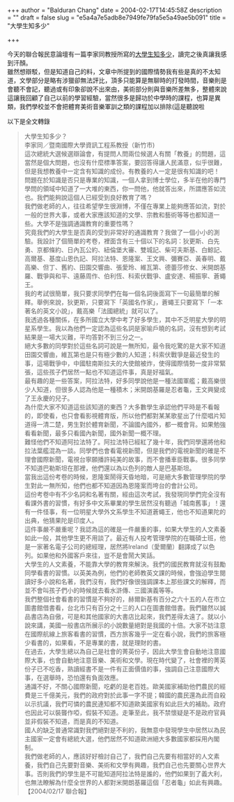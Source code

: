 +++
author = "Balduran Chang"
date = 2004-02-17T14:45:58Z
description = ""
draft = false
slug = "e5a4a7e5adb8e7949fe79fa5e5a49ae5b091"
title = "大學生知多少"

+++


今天的聯合報民意論壇有一篇李家同教授所寫的[大學生知多少](http://udn.com/NEWS/OPINION/X1/1846843.shtml "udn0217")，讀完之後真讓我感到汗顏。  
 雖然想辯駁，但是知道自己的料，文章中所提到的國際情勢我有些是真的不太知道，文學部分是略有涉獵卻無法評比，頂多只能算是無聊時的打發時間，音樂則是會聽不會記，聽過或有印象卻說不出來由，美術部分則與音樂所差無多，整體來說這讓我回顧了自己以前的學習經驗，當然很多是歸功於中學時的課程，也算是異類，我們學校並不會把體育美術音樂軍訓之類的課程加以排除(這是聽說啦

  
 以下是全文轉錄

> 大學生知多少？  
>  李家同／暨南國際大學資訊工程系教授（新竹市)  
>  這次總統大選候選辯論會，有提問人問兩位候選人有關「教養」的問題，這當然是個大問題，也沒有什麼標準答案，要回答得讓人民滿意，似乎很難，但是我想教養中一定含有知識的成份。有教養的人一定是很有知識的吧！  
>  問題在於知識是否只是專業的知識，一個人拿到博士學位，多半在他的專門學問的領域中知道了一大堆的東西，你一問他，他就答出來，所謂應答如流也。我們能夠說這個人已經受到良好教育了嗎？  
>  我們做老師的人，往往希望學生很淵博，不僅在專業上能夠應答如流，對於一般的世界大事，或者大家應該知道的文學、宗教和藝術等等也都知道一些。大學不是強調通識教育的重要性嗎？  
>  究竟我們的大學生是否真的受到非常好的通識教育？我做了一個小小的測驗。我設計了個簡單的考卷，裡面含有三十個以下的名詞：狄更斯、白先勇、京都條約、日內瓦公約、紐倫堡大審、雙城記、柴可夫斯基、白鯨記、高爾基、基度山恩仇記、阿拉法特、恩隆案、王文興、彌賽亞、黃春明、戴高樂、但丁、舊約、田園交響曲、張愛玲、維瓦第、德蕾莎修女、米開朗基羅、戰爭與和平、遠藤周作、伯利恆、科索伏戰爭、盧安達、楊振寧、蒼蠅王。  
>  我的考試很簡單，我只要求同學們在每一個名詞後面寫下一句最簡單的解釋。舉例來說，狄更斯，只要寫下「英國名作家」，蒼蠅王只要寫下「一本著名的英文小說」，戴高樂「法國總統」就可以了。  
>  我透過各種關係，在多所國立大學中考了好多學生，其中不乏明星大學的明星系學生。我以為他們一定認為這些名詞是家喻戶曉的名詞，沒有想到考試結果是一場大災難，平均答對不到三分之一。  
>  絕大多數的同學對於這些名詞可說是一無所知，最令我吃驚的是大家不知道田園交響曲，維瓦第也是只有極少數的人知道；科索伏戰爭是最近發生的事，這場戰爭中，中國駐南斯拉夫的大使館被炸，使得國際情勢一度非常緊張，這些孩子們居然一點也不知道這件事，真是好福氣。  
>  最有趣的是一些答案，阿拉法特，好多同學說他是一種法國軍艦；戴高樂很少人知道，但很多人認為他是一種積木；米開朗基羅是忍者龜，王文興變成了王永慶的兒子。  
>  為什麼大家不知道這些該知道的東西？大多數學生承認他們平時是不看報的，即使看，也只會看影視體育版，所以他們都對某某歌星出了什麼唱片知道得一清二楚，男生對於體育新聞，不論國內國外，都一概會背。如果勉強看看新聞，最多只看國內新聞，國外新聞一概不理。  
>  難怪他們不知道阿拉法特了。阿拉法特已經紅了幾十年，我們同學還將他和拉法葉艦混為一談。同學們也會看電視新聞，但是我們的電視新聞的確是不理會國際新聞，電視台寧願播許純美的故事，而不會播車臣戰事。很多同學不知道巴勒斯坦在那裡，他們還以為以色列的敵人是巴基斯坦。  
>  當我出這份考卷的時候，恩隆案鬧得天昏地暗，可是絕大多數管理學院的學生對此一無所知，他們也都不知道因為恩隆案而垮台的會計公司。  
>  這份考卷中有不少名詞和名著有關，經由這次考試，我發現同學們完全沒有看課外書的習慣，有好多中文系畢業的學生居然沒有聽過「城南舊事」！還有一件怪事，有一位明星大學外文系學生不知道蒼蠅王，他也不知道果陀的出典，他猜果陀是印度人。  
>  這件事嚴不嚴重呢？我認為這的確是一件嚴重的事，如果大學生的人文素養如此一般，其他學生更不用談了。最近有人投考管理學院的在職碩士班，他是一家著名電子公司的總經理，居然將Ireland（愛爾蘭）翻譯成了以色列。如果他和外國客戶來往，豈不是會鬧大笑話。  
>  大學生的人文素養，不能靠大學的教育來解決。我們的國民教育就沒有鼓勵同學看書的習慣。以英美為例，他們的老師教英文課的時候，會強迫學生閱讀好多小說和名著，我們沒有，我們好像很強調課本上那些課文的解釋，而並不會叫孩子們小的時候就去看水滸傳、三國演義等等。  
>  我們整個社會看書的習慣是不夠好的，赫爾新基有百分之六十五的人在市立圖書館借書看，台北市只有百分之十三的人口在圖書館借書。我們雖然以誠品書店為自傲，可是和其他國家的大書店比起來，我們差得太遠了。就以小說來講，美國一般書店所展示的小說數量絕對是我國的十倍。大家不妨注意在國際航線上旅客看書的習慣，西方旅客幾乎一定在看小說，我們的旅客極少看書的，如果看，不是專業的書，就是理財的書。  
>  在過去，大學生總以為自己是社會的菁英份子，因此大學生會自動地注意國際大事，也會自動地注意音樂、美術和文學。現在時代變了，社會裡的菁英份子已不吃香，熟讀經書不是一件有正面價值的事，強調自己注意國際大事，在選舉時，恐怕還有負面效應。  
>  通識不好，不關心國際新聞，吃虧的是老百姓。歐美國家補助他們農民的經費是三千億美元，我們的政府對於此事一字不提；韓國的農民還為此而自殺以示抗議，我們可憐的農民連知都不知道歐美國家有如此巨大的補助。政府也因此可以裝聾作啞，假裝不知道。走筆至此，我不禁懷疑是不是政府官員並非假裝不知道，而是真的不知道。  
>  國人的缺乏普通常識對我們絕對是不利的，我無意中發現學生中居然以為民主國家一定會有總統大選，他們居然不知道歐洲絕大多數國家都採用內閣制。  
>  我們做老師的人，應該好好檢討自己了，我們自己先要有相當好的人文素養，我們自己先要對音樂、美術和文學有興趣，我們自己也先要關心世界大事。否則我們的學生是不可能知道阿拉法特是誰的，他們如果到了義大利，也無法瞭解為什麼全世界的人都對米開朗基羅這個「忍者龜」如此有興趣。  
>  【2004/02/17 聯合報】

